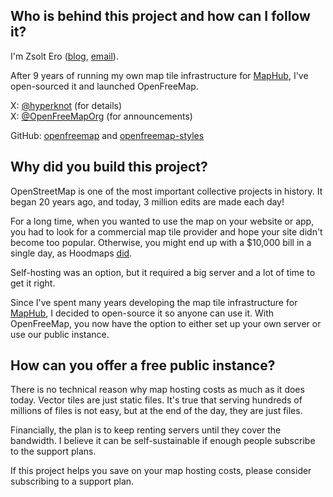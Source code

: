 ## Who is behind this project and how can I follow it?

I'm Zsolt Ero ([blog](https://blog.hyperknot.com/), [email](mailto:zsolt@openfreemap.org)).

After 9 years of running my own map tile infrastructure for [MapHub](https://maphub.net/), I've open-sourced it and launched OpenFreeMap.

X: [@hyperknot](https://x.com/hyperknot) (for details) \
X: [@OpenFreeMapOrg](https://x.com/OpenFreeMapOrg) (for announcements)

GitHub: [openfreemap](https://github.com/hyperknot/openfreemap) and [openfreemap-styles](https://github.com/hyperknot/openfreemap-styles)

## Why did you build this project?

OpenStreetMap is one of the most important collective projects in history. It began 20 years ago, and today, 3 million edits are made each day!

For a long time, when you wanted to use the map on your website or app, you had to look for a commercial map tile provider and hope your site didn't become too popular. Otherwise, you might end up with a $10,000 bill in a single day, as Hoodmaps [did](https://x.com/levelsio/status/1730659933232730443).

Self-hosting was an option, but it required a big server and a lot of time to get it right.

Since I've spent many years developing the map tile infrastructure for [MapHub](https://maphub.net/), I decided to open-source it so anyone can use it. With OpenFreeMap, you now have the option to either set up your own server or use our public instance.

## How can you offer a free public instance?

There is no technical reason why map hosting costs as much as it does today. Vector tiles are just static files. It's true that serving hundreds of millions of files is not easy, but at the end of the day, they are just files.

Financially, the plan is to keep renting servers until they cover the bandwidth. I believe it can be self-sustainable if enough people subscribe to the support plans.

If this project helps you save on your map hosting costs, please consider subscribing to a support plan.
